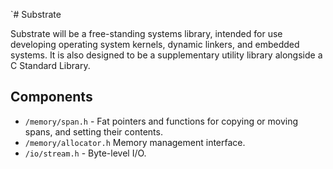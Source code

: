 `# Substrate

Substrate will be a free-standing systems library, intended for use developing operating system kernels, dynamic 
linkers, and embedded systems. It is also designed to be a supplementary utility library alongside a C Standard Library.


## Components

- `/memory/span.h` - Fat pointers and functions for copying or moving spans, and setting their contents.
- `/memory/allocator.h` Memory management interface.
- `/io/stream.h` - Byte-level I/O.